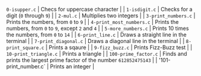  `0-isupper.c` | Checs for uppercase character |
| `1-isdigit.c` | Checks for a digit (`0` through `9`) |
| `2-mul.c` | Multiplies two integers |
| `3-print_numbers.c` | Prints the numbers, from `0` to `9` |
| `4-print_most_numbers.c` | Prints the numbers, from `0` to `9`, except `2` and `4` |
| `5-more_numbers.c` | Prints 10 times the numbers, from `0` to `14` |
| `6-print_line.c` | Draws a straight line in the terminal |
| `7-print_diagonal.c` | Draws a diagonal line in the terminal |
| `8-print_square.c` | Prints a sqaure |
| `9-fizz_buzz.c` | Prints Fizz-Buzz test |
| `10-print_triangle.c` | Prints a triangle |
| `100-prime_factor.c` | Finds and prints the largest prime factor of the number `612852475143` |
| '101-print_number.c` | Prints an integer |

